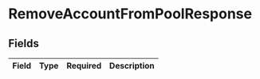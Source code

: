 # RemoveAccountFromPoolResponse


## Fields

| Field       | Type        | Required    | Description |
| ----------- | ----------- | ----------- | ----------- |